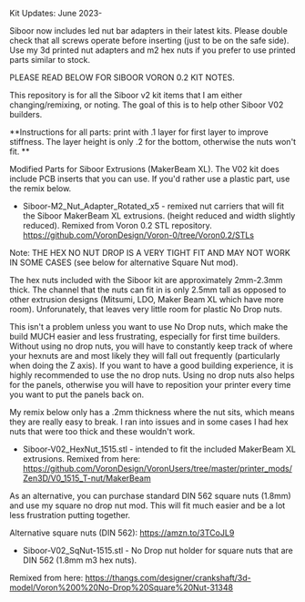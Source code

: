 Kit Updates: June 2023-

Siboor now includes led nut bar adapters in their latest kits. Please double check that all screws operate before inserting (just to be on the safe side). Use my 3d printed nut adapters and m2 hex nuts if you prefer to use printed parts similar to stock.

PLEASE READ BELOW FOR SIBOOR VORON 0.2 KIT NOTES. 

This repository is for all the Siboor v2 kit items that I am either changing/remixing, or noting. The goal of this is to help other Siboor V02 builders.

**Instructions for all parts: print with .1 layer for first layer to improve stiffness. The layer height is only .2 for the bottom, otherwise the nuts won't fit.
**

Modified Parts for Siboor Extrusions (MakerBeam XL). The V02 kit does include PCB inserts that you can use. If you'd rather use a plastic part, use the remix below. 

* Siboor-M2_Nut_Adapter_Rotated_x5 - remixed nut carriers that will fit the Siboor MakerBeam XL extrusions. (height reduced and width slightly reduced). 
Remixed from Voron 0.2 STL repository.
https://github.com/VoronDesign/Voron-0/tree/Voron0.2/STLs

Note: THE HEX NO NUT DROP IS A VERY TIGHT FIT AND MAY NOT WORK IN SOME CASES (see below for alternative Square Nut mod). 

The hex nuts included with the Siboor kit are approximately 2mm-2.3mm thick. The channel that the nuts can fit in is only 2.5mm tall as opposed to other extrusion designs (Mitsumi, LDO, Maker Beam XL which have more room). Unforunately, that leaves very little room for plastic No Drop nuts. 

This isn't a problem unless you want to use No Drop nuts, which make the build MUCH easier and less frustrating, especially for first time builders. Without using no drop nuts, you will have to constantly keep track of where your hexnuts are and most likely they will fall out frequently (particularly when doing the Z axis). If you want to have a good building experience, it is highly recommended to use the no drop nuts. Using no drop nuts also helps for the panels, otherwise you will have to reposition your printer every time you want to put the panels back on.

My remix below only has a .2mm thickness where the nut sits, which means they are really easy to break. I ran into issues and in some cases I had hex nuts that were too thick and these wouldn't work. 

* Siboor-V02_HexNut_1515.stl - intended to fit the included MakerBeam XL extrusions. 
Remixed from here: https://github.com/VoronDesign/VoronUsers/tree/master/printer_mods/Zen3D/V0_1515_T-nut/MakerBeam

As an alternative, you can purchase standard DIN 562 square nuts (1.8mm) and use my square no drop nut mod. This will fit much easier and be a lot less frustration putting together. 

Alternative square nuts (DIN 562):
https://amzn.to/3TCoJL9

* Siboor-V02_SqNut-1515.stl - No Drop nut holder for square nuts that are DIN 562 (1.8mm m3 hex nuts). 

Remixed from here: https://thangs.com/designer/crankshaft/3d-model/Voron%200%20No-Drop%20Square%20Nut-31348
